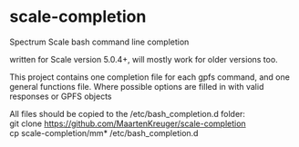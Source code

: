 # scale-completion
Spectrum Scale bash command line completion

written for Scale version 5.0.4+, will mostly work for older versions too.

This project contains one completion file for each gpfs command, and one general functions file. 
Where possible options are filled in with valid responses or GPFS objects

All files should be copied to the /etc/bash_completion.d folder:<BR>
git clone https://github.com/MaartenKreuger/scale-completion<BR>
cp scale-completion/mm* /etc/bash_completion.d<br>

